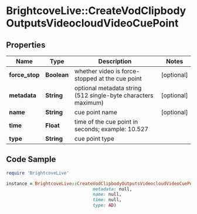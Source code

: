 # BrightcoveLive::CreateVodClipbodyOutputsVideocloudVideoCuePoint

## Properties

Name | Type | Description | Notes
------------ | ------------- | ------------- | -------------
**force_stop** | **Boolean** | whether video is force-stopped at the cue point | [optional] 
**metadata** | **String** | optional metadata string (512 single-byte characters maximum) | [optional] 
**name** | **String** | cue point name | [optional] 
**time** | **Float** | time of the cue point in seconds; example: 10.527 | 
**type** | **String** | cue point type | 

## Code Sample

```ruby
require 'BrightcoveLive'

instance = BrightcoveLive::CreateVodClipbodyOutputsVideocloudVideoCuePoint.new(force_stop: null,
                                 metadata: null,
                                 name: null,
                                 time: null,
                                 type: AD)
```


